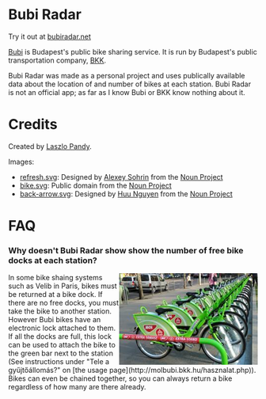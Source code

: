 Bubi Radar
==========

Try it out at [bubiradar.net](http://bubiradar.net)

[Bubi](http://molbubi.bkk.hu/) is Budapest's public bike sharing service. It is run by Budapest's public transportation company, [BKK](http://www.bkk.hu/).

Bubi Radar was made as a personal project and uses publically available data about the location of and number of bikes at each station. Bubi Radar is not an official app; as far as I know Bubi or BKK know nothing about it.

Credits
=======
Created by [Laszlo Pandy](https://github.com/laszlopandy).

Images:
 * [refresh.svg](http://thenounproject.com/term/refresh/24732/): Designed by [Alexey Sohrin](http://www.thenounproject.com/asdesign.com.ua) from the [Noun Project](http://www.thenounproject.com)
 * [bike.svg](http://thenounproject.com/term/bicycle/536/): Public domain from the [Noun Project](http://www.thenounproject.com)
 * [back-arrow.svg](http://thenounproject.com/term/arrow/30535/): Designed by [Huu Nguyen](http://www.thenounproject.com/huu) from the [Noun Project](http://www.thenounproject.com)

FAQ
===
### Why doesn't Bubi Radar show show the number of free bike docks at each station?
<img align="right" src="readme-bike-stand.jpg">
In some bike shaing systems such as Velib in Paris, bikes must be returned at a bike dock. If there are no free docks, you must take the bike to another station. However Bubi bikes have an electronic lock attached to them. If all the docks are full, this lock can be used to attach the bike to the green bar next to the station (See instructions under "Tele a gyűjtőállomás?" on [the usage page](http://molbubi.bkk.hu/hasznalat.php)). Bikes can even be chained together, so you can always return a bike regardless of how many are there already.

